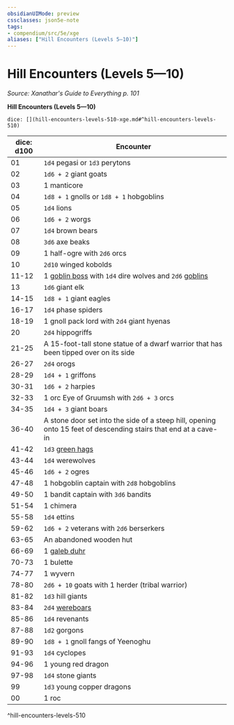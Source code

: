 ```yaml
---
obsidianUIMode: preview
cssclasses: json5e-note
tags:
- compendium/src/5e/xge
aliases: ["Hill Encounters (Levels 5—10)"]
---
```

# Hill Encounters (Levels 5—10)
*Source: Xanathar's Guide to Everything p. 101* 

**Hill Encounters (Levels 5—10)**

`dice: [](hill-encounters-levels-510-xge.md#^hill-encounters-levels-510)`

| dice: d100 | Encounter |
|------------|-----------|
| 01 | `1d4` pegasi or `1d3` perytons |
| 02 | `1d6 + 2` giant goats |
| 03 | 1 manticore |
| 04 | `1d8 + 1` gnolls or `1d8 + 1` hobgoblins |
| 05 | `1d4` lions |
| 06 | `1d6 + 2` worgs |
| 07 | `1d4` brown bears |
| 08 | `3d6` axe beaks |
| 09 | 1 half-ogre with `2d6` orcs |
| 10 | `2d10` winged kobolds |
| 11-12 | 1 [goblin boss](compendium/bestiary/humanoid/goblin-boss.md) with `1d4` dire wolves and `2d6` [goblins](compendium/bestiary/humanoid/goblin.md) |
| 13 | `1d6` giant elk |
| 14-15 | `1d8 + 1` giant eagles |
| 16-17 | `1d4` phase spiders |
| 18-19 | 1 gnoll pack lord with `2d4` giant hyenas |
| 20 | `2d4` hippogriffs |
| 21-25 | A 15-foot-tall stone statue of a dwarf warrior that has been tipped over on its side |
| 26-27 | `2d4` orogs |
| 28-29 | `1d4 + 1` griffons |
| 30-31 | `1d6 + 2` harpies |
| 32-33 | 1 orc Eye of Gruumsh with `2d6 + 3` orcs |
| 34-35 | `1d4 + 3` giant boars |
| 36-40 | A stone door set into the side of a steep hill, opening onto 15 feet of descending stairs that end at a cave-in |
| 41-42 | `1d3` [green hags](compendium/bestiary/fey/green-hag.md) |
| 43-44 | `1d4` werewolves |
| 45-46 | `1d6 + 2` ogres |
| 47-48 | 1 hobgoblin captain with `2d8` hobgoblins |
| 49-50 | 1 bandit captain with `3d6` bandits |
| 51-54 | 1 chimera |
| 55-58 | `1d4` ettins |
| 59-62 | `1d6 + 2` veterans with `2d6` berserkers |
| 63-65 | An abandoned wooden hut |
| 66-69 | 1 [galeb duhr](compendium/bestiary/elemental/galeb-duhr.md) |
| 70-73 | 1 bulette |
| 74-77 | 1 wyvern |
| 78-80 | `2d6 + 10` goats with 1 herder (tribal warrior) |
| 81-82 | `1d3` hill giants |
| 83-84 | `2d4` [wereboars](compendium/bestiary/humanoid/wereboar.md) |
| 85-86 | `1d4` revenants |
| 87-88 | `1d2` gorgons |
| 89-90 | `1d8 + 1` gnoll fangs of Yeenoghu |
| 91-93 | `1d4` cyclopes |
| 94-96 | 1 young red dragon |
| 97-98 | `1d4` stone giants |
| 99 | `1d3` young copper dragons |
| 00 | 1 roc |
^hill-encounters-levels-510